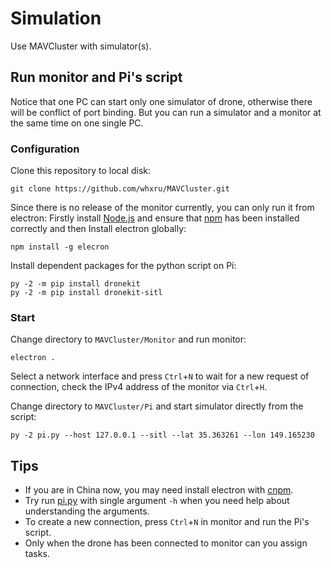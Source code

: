 # Simulation

Use MAVCluster with simulator(s). 

## Run monitor and Pi's script

Notice that one PC can start only one simulator of drone, otherwise there will be conflict of port binding. But you can run a simulator and a monitor at the same time on one single PC.

### Configuration

Clone this repository to local disk:

```shell
git clone https://github.com/whxru/MAVCluster.git
```

Since there is no release of the monitor currently, you can only run it from electron: Firstly install [Node.js](nodejs.org) and ensure that [npm](www.npmjs.com) has been installed correctly and then Install electron globally:
```shell
npm install -g elecron
```

Install dependent packages for the python script on Pi:

```shell
py -2 -m pip install dronekit
py -2 -m pip install dronekit-sitl
```

### Start

Change directory to `MAVCluster/Monitor` and run monitor:

```shell
electron .
```

Select a network interface and press `Ctrl`+`N` to wait for a new request of connection, check the IPv4 address of the monitor via `Ctrl`+`H`.

Change directory to `MAVCluster/Pi` and start simulator directly from the script:

```shell
py -2 pi.py --host 127.0.0.1 --sitl --lat 35.363261 --lon 149.165230
```

## Tips

* If you are in China now, you may need install electron with [cnpm](https://npm.taobao.org/).
* Try run [pi.py](../Pi/pi.py) with single argument `-h` when you need help about understanding the arguments.
* To create a new connection, press `Ctrl`+`N` in monitor and run the Pi's script.
* Only when the drone has been connected to monitor can you assign tasks.